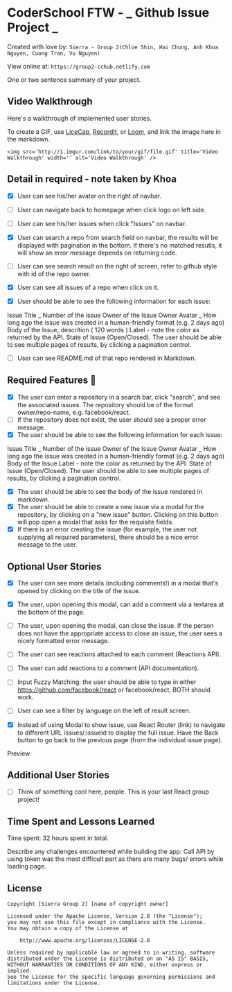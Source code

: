 # CoderSchool FTW - _ Github Issue Project _

Created with love by: `Sierra - Group 2(Chloe Shin, Hai Chung, Anh Khoa Nguyen, Cuong Tran, Vu Nguyen)`

View online at: `https://group2-cchub.netlify.com`

One or two sentence summary of your project.

## Video Walkthrough

Here's a walkthrough of implemented user stories.

To create a GIF, use [LiceCap](http://www.cockos.com/licecap/), [RecordIt](http://www.recordit.co), or [Loom](http://www.useloom.com), and link the image here in the markdown.

```
<img src='http://i.imgur.com/link/to/your/gif/file.gif' title='Video Walkthrough' width='' alt='Video Walkthrough' />
```

## Detail in required - note taken by Khoa

- [x] User can see his/her avatar on the right of navbar.
- [ ] User can navigate back to homepage when click logo on left side.
- [ ] User can see his/her issues when click "Issues" on navbar.
- [x] User can search a repo from search field on navbar, the results will be displayed with pagination in the bottom. If there's no matched resutls, it will show an error message depends on returning code.

- [ ] User can see search result on the right of screen, refer to github style with id of the repo owner.
- [x] User can see all issues of a repo when click on it.
- [x] User should be able to see the following information for each issue:

Issue Title _ Number of the issue
Owner of the Issue
Owner Avatar _ How long ago the issue was created in a human-friendly format (e.g. 2 days ago)
Body of the Issue, descrition ( 120 words )
Label - note the color as returned by the API.
State of Issue (Open/Closed).
The user should be able to see multiple pages of results, by clicking a pagination control.


- [ ] User can see README.md of that repo rendered in Markdown.

## Required Features 🎯

- [x] The user can enter a repository in a search bar, click "search", and see the associated issues. The repository should be of the format owner/repo-name, e.g. facebook/react.
- [ ] If the repository does not exist, the user should see a proper error message.
- [x] The user should be able to see the following information for each issue:

Issue Title _ Number of the issue
Owner of the Issue
Owner Avatar _ How long ago the issue was created in a human-friendly format (e.g. 2 days ago)
Body of the Issue
Label - note the color as returned by the API.
State of Issue (Open/Closed).
The user should be able to see multiple pages of results, by clicking a pagination control.

- [x] The user should be able to see the body of the issue rendered in markdown.
- [x] The user should be able to create a new issue via a modal for the repository, by clicking on a "new issue" button. Clicking on this button will pop open a modal that asks for the requisite fields.
- [x] If there is an error creating the issue (for example, the user not supplying all required parameters), there should be a nice error message to the user.

## Optional User Stories

- [x] The user can see more details (including comments!) in a modal that's opened by clicking on the title of the issue.
- [x] The user, upon opening this modal, can add a comment via a textarea at the bottom of the page.
- [ ] The user, upon opening the modal, can close the issue. If the person does not have the appropriate access to close an issue, the user sees a nicely formatted error message.
- [ ] The user can see reactions attached to each comment (Reactions API).
- [ ] The user can add reactions to a comment (API documentation).

- [ ] Input Fuzzy Matching: the user should be able to type in either https://github.com/facebook/react or facebook/react, BOTH should work.


- [ ] User can see a filter by language on the left of result screen.
- [x] Instead of using Modal to show issue, use React Router (link) to navigate to different URL issues/:issueId to display the full issue. Have the Back button to go back to the previous page (from the individual issue page).

Preview

## Additional User Stories

- [ ] Think of something cool here, people. This is your last React group project!

## Time Spent and Lessons Learned

Time spent: 32 hours spent in total.

Describe any challenges encountered while building the app:
Call API by using token was the most difficult part as there are many bugs/ errors while loading page. 


## License

    Copyright [Sierra Group 2] [name of copyright owner]

    Licensed under the Apache License, Version 2.0 (the "License");
    you may not use this file except in compliance with the License.
    You may obtain a copy of the License at

        http://www.apache.org/licenses/LICENSE-2.0

    Unless required by applicable law or agreed to in writing, software
    distributed under the License is distributed on an "AS IS" BASIS,
    WITHOUT WARRANTIES OR CONDITIONS OF ANY KIND, either express or implied.
    See the License for the specific language governing permissions and
    limitations under the License.



